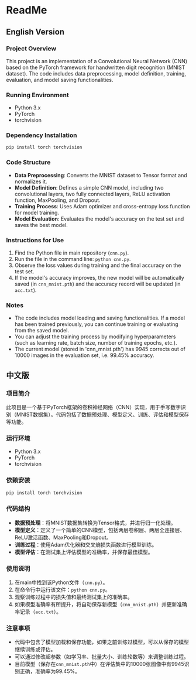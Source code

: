 # ReadMe

## English Version

### Project Overview

This project is an implementation of a Convolutional Neural Network (CNN) based on the PyTorch framework for handwritten digit recognition (MNIST dataset). The code includes data preprocessing, model definition, training, evaluation, and model saving functionalities.

### Running Environment

- Python 3.x
- PyTorch
- torchvision

### Dependency Installation

```bash
pip install torch torchvision
```

### Code Structure

- **Data Preprocessing**: Converts the MNIST dataset to Tensor format and normalizes it.
- **Model Definition**: Defines a simple CNN model, including two convolutional layers, two fully connected layers, ReLU activation function, MaxPooling, and Dropout.
- **Training Process**: Uses Adam optimizer and cross-entropy loss function for model training.
- **Model Evaluation**: Evaluates the model's accuracy on the test set and saves the best model.

### Instructions for Use

1. Find the Python file in main repository (`cnn.py`).
2. Run the file in the command line: `python cnn.py`.
3. Observe the loss values during training and the final accuracy on the test set.
4. If the model's accuracy improves, the new model will be automatically saved (in `cnn_mnist.pth`) and the accuracy record will be updated (in `acc.txt`).

### Notes

- The code includes model loading and saving functionalities. If a model has been trained previously, you can continue training or evaluating from the saved model.
- You can adjust the training process by modifying hyperparameters (such as learning rate, batch size, number of training epochs, etc.).
- The current model (stored in 'cnn_mnist.pth') has 9945 corrects out of 10000 images in the evaluation set, i.e. 99.45% accuracy.


## 中文版

### 项目简介

此项目是一个基于PyTorch框架的卷积神经网络（CNN）实现，用于手写数字识别（MNIST数据集）。代码包括了数据预处理、模型定义、训练、评估和模型保存等功能。

### 运行环境

- Python 3.x
- PyTorch
- torchvision

### 依赖安装

```bash
pip install torch torchvision
```

### 代码结构

- **数据预处理**：将MNIST数据集转换为Tensor格式，并进行归一化处理。
- **模型定义**：定义了一个简单的CNN模型，包括两层卷积层、两层全连接层、ReLU激活函数、MaxPooling和Dropout。
- **训练过程**：使用Adam优化器和交叉熵损失函数进行模型训练。
- **模型评估**：在测试集上评估模型的准确率，并保存最佳模型。

### 使用说明

1. 在main中找到该Python文件（`cnn.py`）。
2. 在命令行中运行该文件：`python cnn.py`。
3. 观察训练过程中的损失值和最终测试集上的准确率。
4. 如果模型准确率有所提升，将自动保存新模型（`cnn_mnist.pth`）并更新准确率记录（`acc.txt`）。

### 注意事项

- 代码中包含了模型加载和保存功能，如果之前训练过模型，可以从保存的模型继续训练或评估。
- 可以通过修改超参数（如学习率、批量大小、训练轮数等）来调整训练过程。
- 目前模型（保存在`cnn_mnist.pth`中）在评估集中的10000张图像中有9945识别正确，准确率为99.45%。
